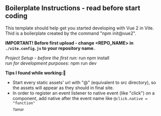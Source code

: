 ## Boilerplate Instructions - read before start coding
This template should help get you started developing with Vue 2 in Vite.  
Thid is a boilerplate created by the command "npm init@vue2".

**IMPORTANT! Before first upload - change <REPO_NAME> in `./vite.config.js` to your repository name.**  

*Project Setup - before the first run:* run npm install  
*run for development purposes:* npm run dev

**Tips I found while working:🤩**
- Start every static assets' url with "@" (equivalent to src directory), so the assets will appear as they should in final site.  
- In order to register an event listener to native event (like "click") on a component, add native after the event name like `@click.native = "function"`  
*<sub>Tamar<sub>*
